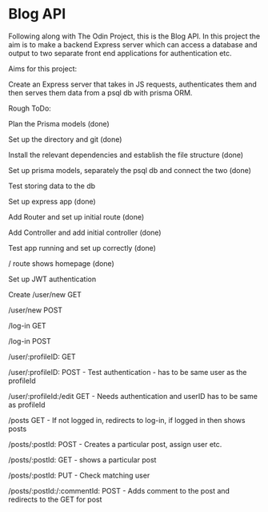 # Blog API

Following along with The Odin Project, this is the Blog API. In this project the aim is to make a backend Express server which can access a database and output to two separate front end applications for authentication etc.

Aims for this project:

  Create an Express server that takes in JS requests, authenticates them and then serves them data from a psql db with prisma ORM.

Rough ToDo:

  Plan the Prisma models (done)

  Set up the directory and git (done)

  Install the relevant dependencies and establish the file structure (done)

  Set up prisma models, separately the psql db and connect the two (done)

  Test storing data to the db

  Set up express app (done)

  Add Router and set up initial route (done)

  Add Controller and add initial controller (done)

  Test app running and set up correctly (done)

  / route shows homepage (done)

  Set up JWT authentication

  Create /user/new GET

  /user/new POST

  /log-in GET

  /log-in POST

  /user/:profileID: GET

  /user/:profileID: POST - Test authentication - has to be same user as the profileId

  /user/:profileId:/edit GET - Needs authentication and userID has to be same as profileId

  /posts GET - If not logged in, redirects to log-in, if logged in then shows posts

  /posts/:postId: POST - Creates a particular post, assign user etc.

  /posts/:postId: GET - shows a particular post

  /posts/:postId: PUT - Check matching user

  /posts/:postId:/:commentId: POST - Adds comment to the post and redirects to the GET for post
